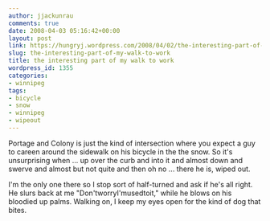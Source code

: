 ```yaml
---
author: jjackunrau
comments: true
date: 2008-04-03 05:16:42+00:00
layout: post
link: https://hungryj.wordpress.com/2008/04/02/the-interesting-part-of-my-walk-to-work/
slug: the-interesting-part-of-my-walk-to-work
title: the interesting part of my walk to work
wordpress_id: 1355
categories:
- winnipeg
tags:
- bicycle
- snow
- winnipeg
- wipeout
---
```


Portage and Colony is just the kind of intersection where you expect a guy to careen around the sidewalk on his bicycle in the the snow. So it's unsurprising when ... up over the curb and into it and almost down and swerve and almost but not quite and then oh no ... there he is, wiped out.

I'm the only one there so I stop sort of half-turned and ask if he's all right. He slurs back at me "Don'tworryI'musedtoit," while he blows on his bloodied up palms. Walking on, I keep my eyes open for the kind of dog that bites.
